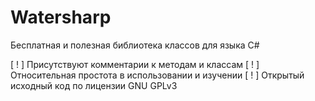 # Watersharp
Бесплатная и полезная библиотека классов для языка C#

[ ! ] Присутствуют комментарии к методам и классам
[ ! ] Относительная простота в использовании и изучении
[ ! ] Открытый исходный код по лицензии GNU GPLv3
